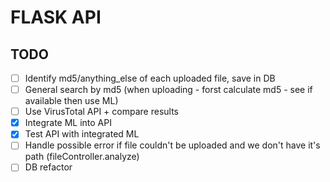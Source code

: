 # FLASK API

## TODO
- [ ] Identify md5/anything_else of each uploaded file, save in DB 
- [ ] General search by md5 (when uploading - forst calculate md5 - see if available then use ML)
- [ ] Use VirusTotal API + compare results
- [x] Integrate ML into API
- [x] Test API with integrated ML
- [ ] Handle possible error if file couldn't be uploaded and we don't have it's path (fileController.analyze)
- [ ] DB refactor
